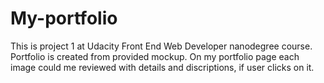 # My-portfolio

This is project 1 at Udacity Front End Web Developer nanodegree course.
Portfolio is created from provided mockup. 
On my portfolio page each image could me reviewed with details and discriptions, if user clicks on it.
